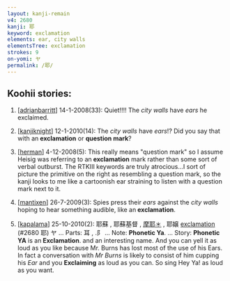 ```yaml
---
layout: kanji-remain
v4: 2680
kanji: 耶
keyword: exclamation
elements: ear, city walls
elementsTree: exclamation
strokes: 9
on-yomi: ヤ
permalink: /耶/
---
```


## Koohii stories: 

1) [<a href="http://kanji.koohii.com/profile/adrianbarritt">adrianbarritt</a>] 14-1-2008(33): Quiet!!!! The <em>city walls</em> have <em>ears</em> he exclaimed.

2) [<a href="http://kanji.koohii.com/profile/kanjiknight">kanjiknight</a>] 12-1-2010(14): The <em>city walls</em> have <em>ears</em>!? Did you say that with an<strong> exclamation</strong> or <strong>question mark</strong>?

3) [<a href="http://kanji.koohii.com/profile/herman">herman</a>] 4-12-2008(5): This really means &quot;question mark&quot; so I assume Heisig was referring to an<strong> exclamation</strong> mark rather than some sort of verbal outburst. The RTKIII keywords are truly atrocious...I sort of picture the primitive on the right as resembling a question mark, so the kanji looks to me like a cartoonish ear straining to listen with a question mark next to it.

4) [<a href="http://kanji.koohii.com/profile/mantixen">mantixen</a>] 26-7-2009(3): Spies press their <em>ears</em> against the <em>city walls</em> hoping to hear something audible, like an<strong> exclamation</strong>.

5) [<a href="http://kanji.koohii.com/profile/kapalama">kapalama</a>] 25-10-2010(2): 耶蘇 , 耶蘇基督 , <a href="midori://search?text=摩耶＊">摩耶＊</a> , 耶嬢 <a href="../v4/2680.html">exclamation</a> (#2680 耶) ヤ ... Parts: 耳 , .阝 ... Note: <strong>Phonetic Ya</strong>. ... Story: <strong>Phonetic YA</strong> is an<strong> Exclamation</strong>. and an interesting name. And you can yell it as loud as you like because Mr. Burns has lost most of the use of his Ears. In fact a conversation with <em>Mr Burns</em> is likely to consist of him cupping his <em>Ear</em> and you <strong>Exclaiming</strong> as loud as you can. So sing Hey Ya! as loud as you want.

